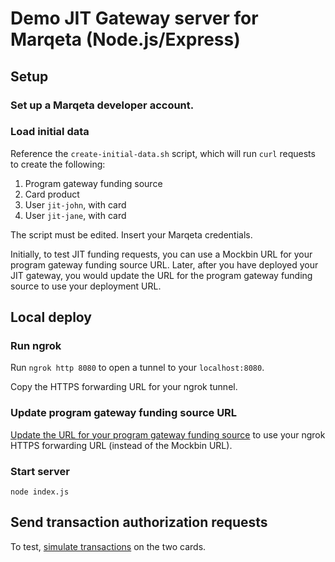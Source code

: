 # Demo JIT Gateway server for Marqeta (Node.js/Express)

## Setup

### Set up a Marqeta developer account.

### Load initial data

Reference the `create-initial-data.sh` script, which will run `curl` requests to create the following:

1. Program gateway funding source
2. Card product
3. User `jit-john`, with card
4. User `jit-jane`, with card

The script must be edited. Insert your Marqeta credentials.

Initially, to test JIT funding requests, you can use a Mockbin URL for your program gateway funding source URL. Later, after you have deployed your JIT gateway, you would update the URL for the program gateway funding source to use your deployment URL.

## Local deploy

### Run ngrok

Run `ngrok http 8080` to open a tunnel to your `localhost:8080`.

Copy the HTTPS forwarding URL for your ngrok tunnel.

### Update program gateway funding source URL

[Update the URL for your program gateway funding source](https://www.marqeta.com/docs/core-api/program-gateway-funding-sources#_update_program_gateway_source) to use your ngrok HTTPS forwarding URL (instead of the Mockbin URL).

### Start server

`node index.js`

## Send transaction authorization requests

To test, [simulate transactions](https://www.marqeta.com/docs/core-api/simulating-transactions) on the two cards.
